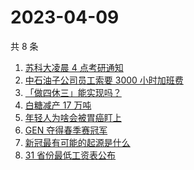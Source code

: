 # 2023-04-09

共 8 条

<!-- BEGIN ZHIHUSEARCH -->
<!-- 最后更新时间 Sun Apr 09 2023 20:20:17 GMT+0800 (China Standard Time) -->
1. [苏科大凌晨 4 点考研通知](https://www.zhihu.com/search?q=苏科大凌晨%204%20点考研通知)
1. [中石油子公司员工索要 3000 小时加班费](https://www.zhihu.com/search?q=中石油子公司员工索要%203000%20小时加班费)
1. [「做四休三」能实现吗？](https://www.zhihu.com/search?q=「做四休三」能实现吗？)
1. [白糖减产 17 万吨](https://www.zhihu.com/search?q=白糖减产%2017%20万吨)
1. [年轻人为啥会被胃癌盯上](https://www.zhihu.com/search?q=年轻人为啥会被胃癌盯上)
1. [GEN 夺得春季赛冠军](https://www.zhihu.com/search?q=GEN%20夺得春季赛冠军)
1. [新冠最有可能的起源是什么](https://www.zhihu.com/search?q=新冠最有可能的起源是什么)
1. [31 省份最低工资表公布](https://www.zhihu.com/search?q=31%20省份最低工资表公布)
<!-- END ZHIHUSEARCH -->
